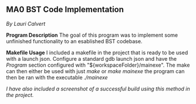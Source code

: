 ## MA0 BST Code Implementation
*By Lauri Calvert*

**Program Description**
The goal of this program was to implement some unfinished functionality to an esablished BST codebase.

**Makefile Usage**
I included a makefile in the project that is ready to be used with a launch json. Configure a standard gdb launch json and have the *Program* section configured with "${workspaceFolder}/mainexe". The make can then either be used with just *make* or *make mainexe* the program can then be ran with the executable *./mainexe*

*I have also included a screenshot of a successful build using this method in the project.*